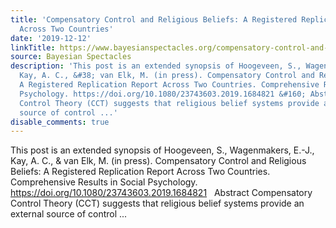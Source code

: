 ```yaml
---
title: 'Compensatory Control and Religious Beliefs: A Registered Replication Report
  Across Two Countries'
date: '2019-12-12'
linkTitle: https://www.bayesianspectacles.org/compensatory-control-and-religious-beliefs-a-registered-replication-report-across-two-countries/
source: Bayesian Spectacles
description: 'This post is an extended synopsis of Hoogeveen, S., Wagenmakers, E.-J.,
  Kay, A. C., &#38; van Elk, M. (in press). Compensatory Control and Religious Beliefs:
  A Registered Replication Report Across Two Countries. Comprehensive Results in Social
  Psychology. https://doi.org/10.1080/23743603.2019.1684821 &#160; Abstract Compensatory
  Control Theory (CCT) suggests that religious belief systems provide an external
  source of control ...'
disable_comments: true
---
```

This post is an extended synopsis of Hoogeveen, S., Wagenmakers, E.-J., Kay, A. C., &#38; van Elk, M. (in press). Compensatory Control and Religious Beliefs: A Registered Replication Report Across Two Countries. Comprehensive Results in Social Psychology. https://doi.org/10.1080/23743603.2019.1684821 &#160; Abstract Compensatory Control Theory (CCT) suggests that religious belief systems provide an external source of control ...